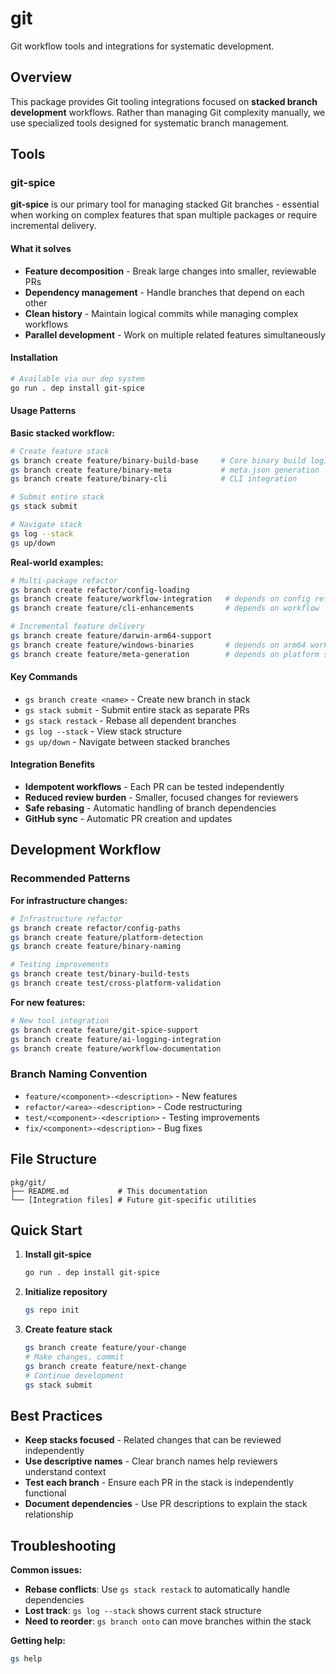 # git

Git workflow tools and integrations for systematic development.

## Overview

This package provides Git tooling integrations focused on **stacked branch development** workflows. Rather than managing Git complexity manually, we use specialized tools designed for systematic branch management.

## Tools

### git-spice

**git-spice** is our primary tool for managing stacked Git branches - essential when working on complex features that span multiple packages or require incremental delivery.

#### What it solves
- **Feature decomposition** - Break large changes into smaller, reviewable PRs
- **Dependency management** - Handle branches that depend on each other
- **Clean history** - Maintain logical commits while managing complex workflows
- **Parallel development** - Work on multiple related features simultaneously

#### Installation
```bash
# Available via our dep system
go run . dep install git-spice
```

#### Usage Patterns

**Basic stacked workflow:**
```bash
# Create feature stack
gs branch create feature/binary-build-base     # Core binary build logic
gs branch create feature/binary-meta           # meta.json generation
gs branch create feature/binary-cli            # CLI integration

# Submit entire stack
gs stack submit

# Navigate stack
gs log --stack
gs up/down
```

**Real-world examples:**
```bash
# Multi-package refactor
gs branch create refactor/config-loading
gs branch create feature/workflow-integration   # depends on config refactor
gs branch create feature/cli-enhancements       # depends on workflow

# Incremental feature delivery
gs branch create feature/darwin-arm64-support
gs branch create feature/windows-binaries       # depends on arm64 work
gs branch create feature/meta-generation        # depends on platform support
```

#### Key Commands
- `gs branch create <name>` - Create new branch in stack
- `gs stack submit` - Submit entire stack as separate PRs
- `gs stack restack` - Rebase all dependent branches
- `gs log --stack` - View stack structure
- `gs up/down` - Navigate between stacked branches

#### Integration Benefits
- **Idempotent workflows** - Each PR can be tested independently
- **Reduced review burden** - Smaller, focused changes for reviewers
- **Safe rebasing** - Automatic handling of branch dependencies
- **GitHub sync** - Automatic PR creation and updates

## Development Workflow

### Recommended Patterns

**For infrastructure changes:**
```bash
# Infrastructure refactor
gs branch create refactor/config-paths
gs branch create feature/platform-detection
gs branch create feature/binary-naming

# Testing improvements
gs branch create test/binary-build-tests
gs branch create test/cross-platform-validation
```

**For new features:**
```bash
# New tool integration
gs branch create feature/git-spice-support
gs branch create feature/ai-logging-integration
gs branch create feature/workflow-documentation
```

### Branch Naming Convention
- `feature/<component>-<description>` - New features
- `refactor/<area>-<description>` - Code restructuring
- `test/<component>-<description>` - Testing improvements
- `fix/<component>-<description>` - Bug fixes

## File Structure

```
pkg/git/
├── README.md           # This documentation
└── [Integration files] # Future git-specific utilities
```

## Quick Start

1. **Install git-spice**
   ```bash
   go run . dep install git-spice
   ```

2. **Initialize repository**
   ```bash
   gs repo init
   ```

3. **Create feature stack**
   ```bash
   gs branch create feature/your-change
   # Make changes, commit
   gs branch create feature/next-change
   # Continue development
   gs stack submit
   ```

## Best Practices

- **Keep stacks focused** - Related changes that can be reviewed independently
- **Use descriptive names** - Clear branch names help reviewers understand context
- **Test each branch** - Ensure each PR in the stack is independently functional
- **Document dependencies** - Use PR descriptions to explain the stack relationship

## Troubleshooting

**Common issues:**
- **Rebase conflicts**: Use `gs stack restack` to automatically handle dependencies
- **Lost track**: `gs log --stack` shows current stack structure
- **Need to reorder**: `gs branch onto` can move branches within the stack

**Getting help:**
```bash
gs help
```